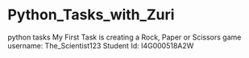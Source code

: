 # Python_Tasks_with_Zuri
python tasks
My First Task is creating a Rock, Paper or Scissors game
username: The_Scientist123
Student Id: I4G000518A2W
